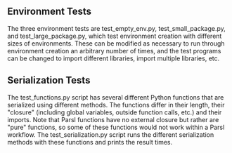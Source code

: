 ## Environment Tests

The three environment tests are test_empty_env.py, test_small_package.py, and test_large_package.py, which test environment creation with different sizes of environments. These can be modified as necessary to run through environment creation an arbitrary number of times, and the test programs can be changed to import different libraries, import multiple libraries, etc.

## Serialization Tests

The test_functions.py script has several different Python functions that are serialized using different methods. The functions differ in their length, their "closure" (including global variables, outside function calls, etc.) and their imports. Note that Parsl functions have no external closure but rather are "pure" functions, so some of these functions would not work within a Parsl workflow. The test_serialization.py script runs the different serialization methods with these functions and prints the result times.
